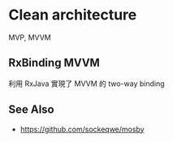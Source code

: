 # Clean architecture

MVP, MVVM

<!-- ![MVP](http://upload.wikimedia.org/wikipedia/commons/a/a0/MVC-Process.svg)

![MVVM](http://upload.wikimedia.org/wikipedia/commons/8/87/MVVMPattern.png)
-->

## RxBinding MVVM

利用 RxJava 實現了 MVVM 的 two-way binding

## See Also

* https://github.com/sockeqwe/mosby